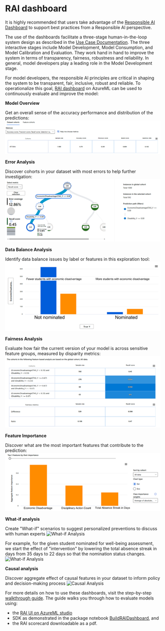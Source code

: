 # RAI dashboard


It is highly recommended that users take advantage of the [Responsible AI Dashboard](https://github.com/microsoft/responsible-ai-toolbox) to support best practices from a Responsible AI perspective.

The use of the dashboards facilitate a three-stage human-in-the-loop system design as described in the [Use Case Documentation](docs/Predicting%20Student%20Well-Being%20OEA%20Use%20Case%20Documentation.pdf). 
The three interactive stages include Model Development, Model Consumption, and Model Calibration and Evaluation. They work hand in hand to improve the system in terms of transparency, fairness, robustness and reliability. In general, model developers play a leading role in the Model Development stage.

For model developers, the responsible AI principles are critical in shaping the system to be transparent, fair, inclusive, robust and reliable. To operationalize this goal, [RAI dashboard](https://responsibleaitoolbox.ai/) on AzureML can be used to continuously evaluate and improve the model: 

**Model Overview**

Get an overall sense of the accuracy performance and distribution of the predictions:
![Model Overview](images/rai_aml_model_overview.png)

**Error Analysis**

Discover cohorts in your dataset with most errors to help further investigation:  
![Error Analysis](images/rai_aml_error_analysis.png)

**Data Balance Analysis**

Identify data balance issues by label or features in this exploration tool: 
![Data Balance Analysis](images/rai_aml_data_balance.png)

**Fairness Analysis**

Evaluate how fair the current version of your model is across sensitive feature groups, measured by disparity metrics:
![Fairness Analysis](images/rai_aml_fairness.png)

**Feature Importance**

Discover what are the most important features that contribute to the prediction:
![Fairness Analysis](images/rai_aml_fi.png)


**What-if analysis**

Create "What-if" scenarios to suggest personalized preventions to discuss with human experts 
![What-if Analysis](rai/images/rai_aml_whatif_1.png)

For example, for the given student nominated for well-being assessment, we start the effect of "intervention" by lowering the total absence streak in days from 35 days to 22 days so that the nomination status changes. 
![What-if Analysis](rai/images/rai_aml_whatif_2.png)

**Causal analysis**

Discover aggregate effect of causal features in your dataset to inform policy and decision-making process 
![Causal Analysis](rai/images/rai_aml_causal.png)


For more details on how to use these dashboards, visit the step-by-step [walkthrough guide](https://techcommunity.microsoft.com/t5/ai-machine-learning-blog/responsible-ai-dashboard-and-scorecard-in-azure-machine-learning/ba-p/3391068). The guide walks you through how to evaluate models using:
- the [RAI UI on AzureML studio](https://github.com/microsoft/OpenEduAnalytics/tree/main/packages/package_catalog/Predicting_Student_Well_Being/images/) 
- SDK as demonstrated in the package notebook [BuildRAIDashboard](https://github.com/microsoft/OpenEduAnalytics/tree/main/packages/package_catalog/Predicting_Student_Well_Being/notebooks/RAIBuildDashboard.ipynb), and
- the RAI scorecard downloadable as a pdf.

